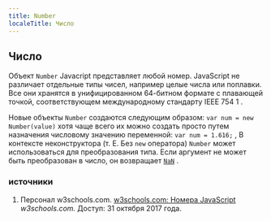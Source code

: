 ```yaml
---
title: Number
localeTitle: Число
---
```

## Число

Объект `Number` Javacript представляет любой номер. JavaScript не различает отдельные типы чисел, например целые числа или поплавки. Все они хранятся в унифицированном 64-битном формате с плавающей точкой, соответствующем международному стандарту IEEE 754 1 .

Новые объекты `Number` создаются следующим образом: `var num = new Number(value)` хотя чаще всего их можно создать просто путем назначения числовому значению переменной: `var num = 1.616;` , В контексте неконструктора (т. Е. Без `new` оператора) `Number` может использоваться для преобразования типа. Если аргумент не может быть преобразован в число, он возвращает [`NaN`](https://guide.freecodecamp.org/javascript/standard-objects/number/number-nan) .

### источники

1.  Персонал w3schools.com. [w3schools.com: Номера JavaScript](https://www.w3schools.com/js/js_numbers.asp) _w3schools.com._ Доступ: 31 октября 2017 года.
